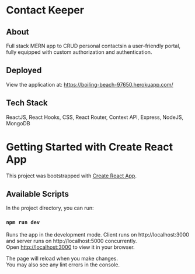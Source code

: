 # Contact Keeper

## About
Full stack MERN app to CRUD personal contactsin a user-friendly portal, fully equipped with custom authorization and authentication.

## Deployed
View the application at: https://boiling-beach-97650.herokuapp.com/

## Tech Stack
ReactJS, React Hooks, CSS, React Router, Context API, Express, NodeJS, MongoDB

# Getting Started with Create React App

This project was bootstrapped with [Create React App](https://github.com/facebook/create-react-app). 

## Available Scripts

In the project directory, you can run:

### `npm run dev`

Runs the app in the development mode. Client runs on http://localhost:3000 and server runs on http://localhost:5000 concurrently. \
Open [http://localhost:3000](http://localhost:3000) to view it in your browser.

The page will reload when you make changes.\
You may also see any lint errors in the console.
